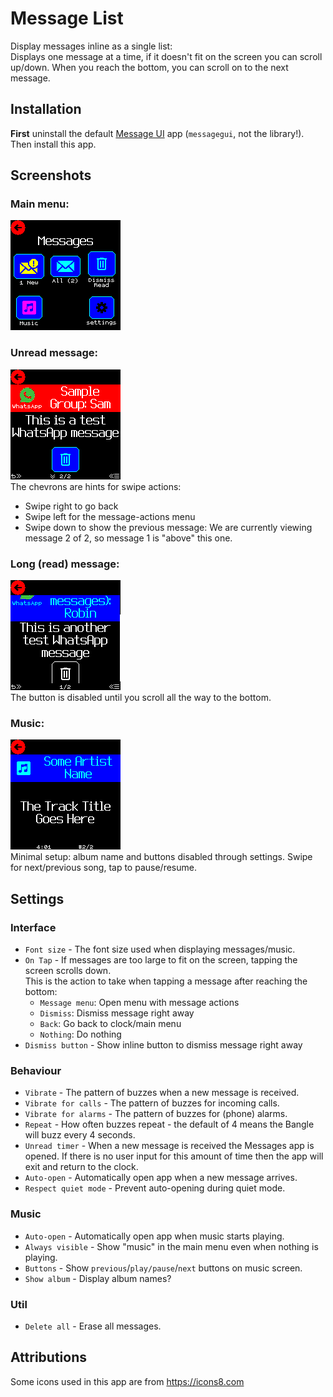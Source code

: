 # Message List

Display messages inline as a single list:   
Displays one message at a time, if it doesn't fit on the screen you can scroll
up/down.  When you reach the bottom, you can scroll on to the next message.

## Installation
**First** uninstall the default [Message UI](/?id=messagegui) app (`messagegui`,
not the library!).   
Then install this app.

## Screenshots

### Main menu:   
![Screenshot](screenshot0.png)

### Unread message:   
![Screenshot](screenshot1.png)   
The chevrons are hints for swipe actions:
- Swipe right to go back
- Swipe left for the message-actions menu
- Swipe down to show the previous message: We are currently viewing message 2 of 2,
  so message 1 is "above" this one.

### Long (read) message:   
![Screenshot](screenshot2.png)   
The button is disabled until you scroll all the way to the bottom.

### Music:   
![Screenshot](screenshot3.png)   
Minimal setup: album name and buttons disabled through settings.
Swipe for next/previous song, tap to pause/resume.

## Settings

### Interface
* `Font size` - The font size used when displaying messages/music.
* `On Tap` - If messages are too large to fit on the screen, tapping the screen scrolls down.    
  This is the action to take when tapping a message after reaching the bottom:
  - `Message menu`: Open menu with message actions
  - `Dismiss`: Dismiss message right away
  - `Back`: Go back to clock/main menu
  - `Nothing`: Do nothing
* `Dismiss button` - Show inline button to dismiss message right away

### Behaviour
* `Vibrate` - The pattern of buzzes when a new message is received.
* `Vibrate for calls` - The pattern of buzzes for incoming calls.
* `Vibrate for alarms` - The pattern of buzzes for (phone) alarms.
* `Repeat` - How often buzzes repeat - the default of 4 means the Bangle will buzz every 4 seconds.
* `Unread timer` - When a new message is received the Messages app is opened.
  If there is no user input for this amount of time then the app will exit and return to the clock.
* `Auto-open` - Automatically open app when a new message arrives.
* `Respect quiet mode` - Prevent auto-opening during quiet mode.

### Music
* `Auto-open` - Automatically open app when music starts playing.
* `Always visible` - Show "music" in the main menu even when nothing is playing.
* `Buttons` - Show `previous`/`play/pause`/`next` buttons on music screen.
* `Show album` - Display album names?


### Util
* `Delete all` - Erase all messages.


## Attributions

Some icons used in this app are from https://icons8.com
